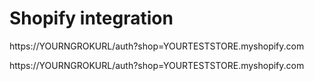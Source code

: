 # Shopify integration

https://YOURNGROKURL/auth?shop=YOURTESTSTORE.myshopify.com

https://YOURNGROKURL/auth?shop=YOURTESTSTORE.myshopify.com
